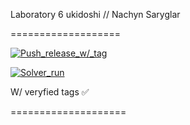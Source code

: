 Laboratory 6
ukidoshi // Nachyn Saryglar

===================

[![Push_release_w/_tag](https://github.com/ukidoshi/lab06/actions/workflows/release.yml/badge.svg)](https://github.com/ukidoshi/lab06/actions/workflows/release.yml)

[![Solver_run](https://github.com/ukidoshi/lab06/actions/workflows/main.yml/badge.svg)](https://github.com/ukidoshi/lab06/actions/workflows/main.yml)

W/ veryfied tags ✅

==================== 
